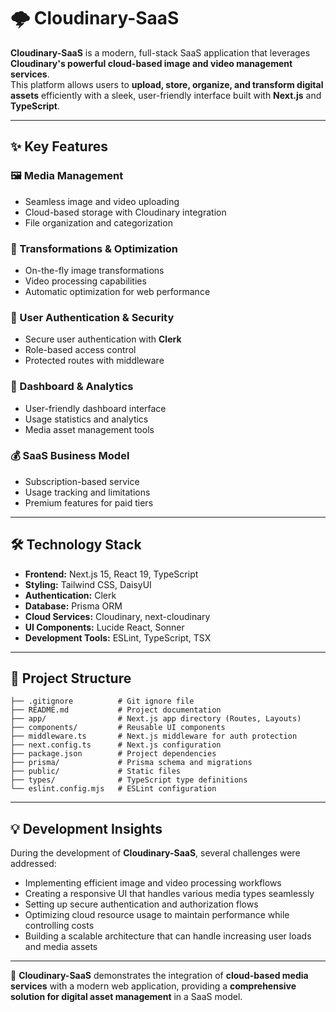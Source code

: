 # 🌩️ Cloudinary-SaaS

**Cloudinary-SaaS** is a modern, full-stack SaaS application that leverages **Cloudinary's powerful cloud-based image and video management services**.  
This platform allows users to **upload, store, organize, and transform digital assets** efficiently with a sleek, user-friendly interface built with **Next.js** and **TypeScript**.

---

## ✨ Key Features

### 🖼️ Media Management
- Seamless image and video uploading  
- Cloud-based storage with Cloudinary integration  
- File organization and categorization  

### 🔄 Transformations & Optimization
- On-the-fly image transformations  
- Video processing capabilities  
- Automatic optimization for web performance  

### 🔐 User Authentication & Security
- Secure user authentication with **Clerk**  
- Role-based access control  
- Protected routes with middleware  

### 💼 Dashboard & Analytics
- User-friendly dashboard interface  
- Usage statistics and analytics  
- Media asset management tools  

### 💰 SaaS Business Model
- Subscription-based service  
- Usage tracking and limitations  
- Premium features for paid tiers  

---

## 🛠️ Technology Stack

- **Frontend:** Next.js 15, React 19, TypeScript  
- **Styling:** Tailwind CSS, DaisyUI  
- **Authentication:** Clerk  
- **Database:** Prisma ORM  
- **Cloud Services:** Cloudinary, next-cloudinary  
- **UI Components:** Lucide React, Sonner  
- **Development Tools:** ESLint, TypeScript, TSX  

---

## 📁 Project Structure

```
├── .gitignore          # Git ignore file
├── README.md           # Project documentation
├── app/                # Next.js app directory (Routes, Layouts)
├── components/         # Reusable UI components
├── middleware.ts       # Next.js middleware for auth protection
├── next.config.ts      # Next.js configuration
├── package.json        # Project dependencies
├── prisma/             # Prisma schema and migrations
├── public/             # Static files
├── types/              # TypeScript type definitions
└── eslint.config.mjs   # ESLint configuration

```
---

## 💡 Development Insights

During the development of **Cloudinary-SaaS**, several challenges were addressed:

- Implementing efficient image and video processing workflows  
- Creating a responsive UI that handles various media types seamlessly  
- Setting up secure authentication and authorization flows  
- Optimizing cloud resource usage to maintain performance while controlling costs  
- Building a scalable architecture that can handle increasing user loads and media assets  

---

🚀 **Cloudinary-SaaS** demonstrates the integration of **cloud-based media services** with a modern web application, providing a **comprehensive solution for digital asset management** in a SaaS model.  

